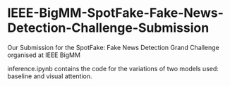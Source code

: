 # IEEE-BigMM-SpotFake-Fake-News-Detection-Challenge-Submission
Our Submission for the SpotFake: Fake News Detection Grand Challenge organised at IEEE BigMM 

inference.ipynb contains the code for the variations of two models used: baseline and visual attention.
